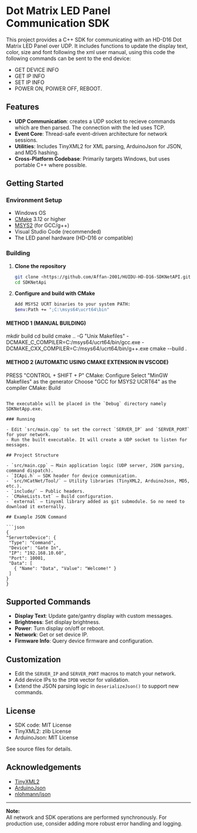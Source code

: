 # Dot Matrix LED Panel Communication SDK

This project provides a C++ SDK for communicating with an HD-D16 Dot Matrix LED Panel over UDP. It includes functions to update the display text, color, size and font following the xml user manual, using this code the following commands can be sent to the end device:
- GET DEVICE INFO 
- GET IP INFO 
- SET IP INFO 
- POWER ON, POIWER OFF, REBOOT.

## Features

- **UDP Communication**: creates a UDP socket to recieve commands which are then parsed. The connection with the led uses TCP.
- **Event Core**: Thread-safe event-driven architecture for network sessions.
- **Utilities**: Includes TinyXML2 for XML parsing, ArduinoJson for JSON, and MD5 hashing.
- **Cross-Platform Codebase**: Primarily targets Windows, but uses portable C++ where possible.


## Getting Started

### Environment Setup

- Windows OS
- [CMake](https://cmake.org/) 3.12 or higher
- [MSYS2](https://www.msys2.org/) (for GCC/g++)
- Visual Studio Code (recommended)
- The LED panel hardware (HD-D16 or compatible)

### Building

1. **Clone the repository**
   ```sh
   git clone <https://github.com/Affan-2001/HUIDU-HD-D16-SDKNetAPI.git>
   cd SDKNetApi
   ```

2. **Configure and build with CMake**
   ```sh
   Add MSYS2 UCRT binaries to your system PATH:
   $env:Path += ";C:\msys64\ucrt64\bin"

#### METHOD 1 (MANUAL BUILDING)
   mkdir build
   cd build
   cmake .. -G "Unix Makefiles" -DCMAKE_C_COMPILER=C:/msys64/ucrt64/bin/gcc.exe -DCMAKE_CXX_COMPILER=C:/msys64/ucrt64/bin/g++.exe
   cmake --build .

#### METHOD 2 (AUTOMATIC USING CMAKE EXTENSION IN VSCODE)
  PRESS "CONTROL + SHIFT + P"
  CMake: Configure
  Select "MinGW Makefiles" as the generator 
  Choose "GCC for MSYS2 UCRT64" as the compiler
  CMake: Build
   ```

   The executable will be placed in the `Debug` directory namely SDKNetApp.exe.

### Running

- Edit `src/main.cpp` to set the correct `SERVER_IP` and `SERVER_PORT` for your network.
- Run the built executable. It will create a UDP socket to listen for messages.

## Project Structure

- `src/main.cpp` — Main application logic (UDP server, JSON parsing, command dispatch).
- `ICApi.h` — SDK header for device communication.
- `src/HCatNet/Tool/` — Utility libraries (TinyXML2, ArduinoJson, MD5, etc.).
- `include/` — Public headers.
- `CMakeLists.txt` — Build configuration.
- `external` — tinyxml library added as git submodule. So no need to download it externally. 

## Example JSON Command

```json
{
  "ServertoDevice": {
    "Type": "Command",
    "Device": "Gate In",
    "IP": "192.168.10.60",
    "Port": 10001,
    "Data": [
      { "Name": "Data", "Value": "Welcome!" }
    ]
  }
}
```

## Supported Commands

- **Display Text**: Update gate/gantry display with custom messages.
- **Brightness**: Set display brightness.
- **Power**: Turn display on/off or reboot.
- **Network**: Get or set device IP.
- **Firmware Info**: Query device firmware and configuration.

## Customization

- Edit the `SERVER_IP` and `SERVER_PORT` macros to match your network.
- Add device IPs to the `IPDB` vector for validation.
- Extend the JSON parsing logic in `deserializeJson()` to support new commands.

## License

- SDK code: MIT License
- TinyXML2: zlib License
- ArduinoJson: MIT License

See source files for details.

## Acknowledgements

- [TinyXML2](https://github.com/leethomason/tinyxml2)
- [ArduinoJson](https://github.com/bblanchon/ArduinoJson)
- [nlohmann/json](https://github.com/nlohmann/json)

---

**Note:**  
All network and SDK operations are performed synchronously. For production use, consider adding more robust error handling and logging.